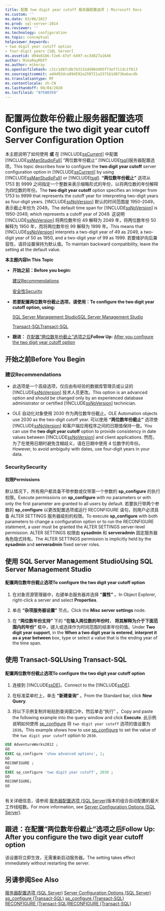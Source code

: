 ```yaml
---
title: 配置 two digit year cutoff 服务器配置选项 | Microsoft Docs
ms.custom: ''
ms.date: 03/06/2017
ms.prod: sql-server-2014
ms.reviewer: ''
ms.technology: configuration
ms.topic: conceptual
helpviewer_keywords:
- two digit year cutoff option
- four-digit years [SQL Server]
ms.assetid: d94e81b6-f2e6-47ef-b497-ec3d827a1646
author: MikeRayMSFT
ms.author: mikeray
ms.openlocfilehash: c31c1d87c8b743132dd90d495f73ef711dc1f813
ms.sourcegitcommit: ad4d92dce894592a259721a1571b1d8736abacdb
ms.translationtype: MT
ms.contentlocale: zh-CN
ms.lasthandoff: 08/04/2020
ms.locfileid: "87580359"
---
```

# <a name="configure-the-two-digit-year-cutoff-server-configuration-option"></a><span data-ttu-id="e3b04-102">配置两位数年份截止服务器配置选项</span><span class="sxs-lookup"><span data-stu-id="e3b04-102">Configure the two digit year cutoff Server Configuration Option</span></span>
  <span data-ttu-id="e3b04-103">本主题说明了如何使用 **或** 在 [!INCLUDE[ssCurrent](../../includes/sscurrent-md.md)] 中配置 [!INCLUDE[ssManStudioFull](../../includes/ssmanstudiofull-md.md)] “两位数年份截止” [!INCLUDE[tsql](../../includes/tsql-md.md)]服务器配置选项。</span><span class="sxs-lookup"><span data-stu-id="e3b04-103">This topic describes how to configure the **two digit year cutoff** server configuration option in [!INCLUDE[ssCurrent](../../includes/sscurrent-md.md)] by using [!INCLUDE[ssManStudioFull](../../includes/ssmanstudiofull-md.md)] or [!INCLUDE[tsql](../../includes/tsql-md.md)].</span></span> <span data-ttu-id="e3b04-104">**“两位数年份截止”** 选项从 1753 到 9999 之间指定一个整数来表示缩略形式的年份，以将两位数的年份解释为四位数的年份。</span><span class="sxs-lookup"><span data-stu-id="e3b04-104">The **two digit year cutoff** option specifies an integer from 1753 to 9999 that represents the cutoff year for interpreting two-digit years as four-digit years.</span></span> <span data-ttu-id="e3b04-105">[!INCLUDE[ssNoVersion](../../includes/ssnoversion-md.md)] 默认的时间范围是 1950-2049，表示截止年份为 2049。</span><span class="sxs-lookup"><span data-stu-id="e3b04-105">The default time span for [!INCLUDE[ssNoVersion](../../includes/ssnoversion-md.md)] is 1950-2049, which represents a cutoff year of 2049.</span></span> <span data-ttu-id="e3b04-106">这说明 [!INCLUDE[ssNoVersion](../../includes/ssnoversion-md.md)] 将两位数年份 49 解释为 2049 年，将两位数年份 50 解释为 1950 年，而将两位数年份 99 解释为 1999 年。</span><span class="sxs-lookup"><span data-stu-id="e3b04-106">This means that [!INCLUDE[ssNoVersion](../../includes/ssnoversion-md.md)] interprets a two-digit year of 49 as 2049, a two-digit year of 50 as 1950, and a two-digit year of 99 as 1999.</span></span> <span data-ttu-id="e3b04-107">若要维护向后兼容性，请将设置保持为默认值。</span><span class="sxs-lookup"><span data-stu-id="e3b04-107">To maintain backward compatibility, leave the setting at the default value.</span></span>  
  
 <span data-ttu-id="e3b04-108">**本主题内容**</span><span class="sxs-lookup"><span data-stu-id="e3b04-108">**In This Topic**</span></span>  
  
-   <span data-ttu-id="e3b04-109">**开始之前：**</span><span class="sxs-lookup"><span data-stu-id="e3b04-109">**Before you begin:**</span></span>  
  
     [<span data-ttu-id="e3b04-110">建议</span><span class="sxs-lookup"><span data-stu-id="e3b04-110">Recommendations</span></span>](#Recommendations)  
  
     [<span data-ttu-id="e3b04-111">安全性</span><span class="sxs-lookup"><span data-stu-id="e3b04-111">Security</span></span>](#Security)  
  
-   <span data-ttu-id="e3b04-112">**若要配置两位数年份截止选项，请使用：**</span><span class="sxs-lookup"><span data-stu-id="e3b04-112">**To configure the two digit year cutoff option, using:**</span></span>  
  
     [<span data-ttu-id="e3b04-113">SQL Server Management Studio</span><span class="sxs-lookup"><span data-stu-id="e3b04-113">SQL Server Management Studio</span></span>](#SSMSProcedure)  
  
     [<span data-ttu-id="e3b04-114">Transact-SQL</span><span class="sxs-lookup"><span data-stu-id="e3b04-114">Transact-SQL</span></span>](#TsqlProcedure)  
  
-   <span data-ttu-id="e3b04-115">**跟进：** [在配置“两位数年份截止”选项之后](#FollowUp)</span><span class="sxs-lookup"><span data-stu-id="e3b04-115">**Follow Up:**  [After you configure the two digit year cutoff option](#FollowUp)</span></span>  
  
##  <a name="before-you-begin"></a><a name="BeforeYouBegin"></a> <span data-ttu-id="e3b04-116">开始之前</span><span class="sxs-lookup"><span data-stu-id="e3b04-116">Before You Begin</span></span>  
  
###  <a name="recommendations"></a><a name="Recommendations"></a> <span data-ttu-id="e3b04-117">建议</span><span class="sxs-lookup"><span data-stu-id="e3b04-117">Recommendations</span></span>  
  
-   <span data-ttu-id="e3b04-118">此选项是一个高级选项，仅应由有经验的数据库管理员或认证的 [!INCLUDE[ssNoVersion](../../includes/ssnoversion-md.md)] 技术人员更改。</span><span class="sxs-lookup"><span data-stu-id="e3b04-118">This option is an advanced option and should be changed only by an experienced database administrator or certified [!INCLUDE[ssNoVersion](../../includes/ssnoversion-md.md)] technician.</span></span>  
  
-   <span data-ttu-id="e3b04-119">OLE 自动化对象使用 2030 作为两位数年份截止。</span><span class="sxs-lookup"><span data-stu-id="e3b04-119">OLE Automation objects use 2030 as the two-digit cutoff year.</span></span> <span data-ttu-id="e3b04-120">可以使用 **“两位数年份截止”** 选项使 [!INCLUDE[ssNoVersion](../../includes/ssnoversion-md.md)] 和客户端应用程序之间的日期值保持一致。</span><span class="sxs-lookup"><span data-stu-id="e3b04-120">You can use the **two digit year cutoff** option to provide consistency in date values between [!INCLUDE[ssNoVersion](../../includes/ssnoversion-md.md)] and client applications.</span></span> <span data-ttu-id="e3b04-121">然而，为了在使用日期时避免含糊歧义，请在日期中使用 4 位数字的年份。</span><span class="sxs-lookup"><span data-stu-id="e3b04-121">However, to avoid ambiguity with dates, use four-digit years in your data.</span></span>  
  
###  <a name="security"></a><a name="Security"></a> <span data-ttu-id="e3b04-122">Security</span><span class="sxs-lookup"><span data-stu-id="e3b04-122">Security</span></span>  
  
####  <a name="permissions"></a><a name="Permissions"></a> <span data-ttu-id="e3b04-123">权限</span><span class="sxs-lookup"><span data-stu-id="e3b04-123">Permissions</span></span>  
 <span data-ttu-id="e3b04-124">默认情况下，所有用户都具备不带参数或仅带第一个参数的 **sp_configure** 的执行权限。</span><span class="sxs-lookup"><span data-stu-id="e3b04-124">Execute permissions on **sp_configure** with no parameters or with only the first parameter are granted to all users by default.</span></span> <span data-ttu-id="e3b04-125">若要执行带两个参数的 **sp_configure** 以更改配置选项或运行 RECONFIGURE 语句，则用户必须具备 ALTER SETTINGS 服务器级别的权限。</span><span class="sxs-lookup"><span data-stu-id="e3b04-125">To execute **sp_configure** with both parameters to change a configuration option or to run the RECONFIGURE statement, a user must be granted the ALTER SETTINGS server-level permission.</span></span> <span data-ttu-id="e3b04-126">ALTER SETTINGS 权限由 **sysadmin** 和 **serveradmin** 固定服务器角色隐式持有。</span><span class="sxs-lookup"><span data-stu-id="e3b04-126">The ALTER SETTINGS permission is implicitly held by the **sysadmin** and **serveradmin** fixed server roles.</span></span>  
  
##  <a name="using-sql-server-management-studio"></a><a name="SSMSProcedure"></a> <span data-ttu-id="e3b04-127">使用 SQL Server Management Studio</span><span class="sxs-lookup"><span data-stu-id="e3b04-127">Using SQL Server Management Studio</span></span>  
  
#### <a name="to-configure-the-two-digit-year-cutoff-option"></a><span data-ttu-id="e3b04-128">配置两位数年份截止选项</span><span class="sxs-lookup"><span data-stu-id="e3b04-128">To configure the two digit year cutoff option</span></span>  
  
1.  <span data-ttu-id="e3b04-129">在对象资源管理器中，右键单击服务器并选择 **“属性”** 。</span><span class="sxs-lookup"><span data-stu-id="e3b04-129">In Object Explorer, right-click a server and select **Properties**.</span></span>  
  
2.  <span data-ttu-id="e3b04-130">单击 **“杂项服务器设置”** 节点。</span><span class="sxs-lookup"><span data-stu-id="e3b04-130">Click the **Misc server settings** node.</span></span>  
  
3.  <span data-ttu-id="e3b04-131">在 **“两位数年份支持”** 下的 **“在输入两位数的年份时**， **将其解释为介于下面范围内的年份”** 框中，键入或选择作为时间范围的结束年份的值。</span><span class="sxs-lookup"><span data-stu-id="e3b04-131">Under **Two digit year support**, in the **When a two digit year is entered**, **interpret it as a year between** box, type or select a value that is the ending year of the time span.</span></span>  
  
##  <a name="using-transact-sql"></a><a name="TsqlProcedure"></a> <span data-ttu-id="e3b04-132">使用 Transact-SQL</span><span class="sxs-lookup"><span data-stu-id="e3b04-132">Using Transact-SQL</span></span>  
  
#### <a name="to-configure-the-two-digit-year-cutoff-option"></a><span data-ttu-id="e3b04-133">配置两位数年份截止选项</span><span class="sxs-lookup"><span data-stu-id="e3b04-133">To configure the two digit year cutoff option</span></span>  
  
1.  <span data-ttu-id="e3b04-134">连接到 [!INCLUDE[ssDE](../../includes/ssde-md.md)]。</span><span class="sxs-lookup"><span data-stu-id="e3b04-134">Connect to the [!INCLUDE[ssDE](../../includes/ssde-md.md)].</span></span>  
  
2.  <span data-ttu-id="e3b04-135">在标准菜单栏上，单击 **“新建查询”** 。</span><span class="sxs-lookup"><span data-stu-id="e3b04-135">From the Standard bar, click **New Query**.</span></span>  
  
3.  <span data-ttu-id="e3b04-136">将以下示例复制并粘贴到查询窗口中，然后单击“执行” 。</span><span class="sxs-lookup"><span data-stu-id="e3b04-136">Copy and paste the following example into the query window and click **Execute**.</span></span> <span data-ttu-id="e3b04-137">此示例说明如何使用 [sp_configure](/sql/relational-databases/system-stored-procedures/sp-configure-transact-sql) 将 `two digit year cutoff` 选项的值设置为 `2030`。</span><span class="sxs-lookup"><span data-stu-id="e3b04-137">This example shows how to use [sp_configure](/sql/relational-databases/system-stored-procedures/sp-configure-transact-sql) to set the value of the `two digit year cutoff` option to `2030`.</span></span>  
  
```sql  
USE AdventureWorks2012 ;  
GO  
EXEC sp_configure 'show advanced options', 1;  
GO  
RECONFIGURE ;  
GO  
EXEC sp_configure 'two digit year cutoff', 2030 ;  
GO  
RECONFIGURE;  
GO  
  
```  
  
 <span data-ttu-id="e3b04-138">有关详细信息，请参阅 [服务器配置选项 (SQL Server)](server-configuration-options-sql-server.md)版本的组合自动配置的最大工作线程数。</span><span class="sxs-lookup"><span data-stu-id="e3b04-138">For more information, see [Server Configuration Options &#40;SQL Server&#41;](server-configuration-options-sql-server.md).</span></span>  
  
##  <a name="follow-up-after-you-configure-the-two-digit-year-cutoff-option"></a><a name="FollowUp"></a> <span data-ttu-id="e3b04-139">跟进：在配置“两位数年份截止”选项之后</span><span class="sxs-lookup"><span data-stu-id="e3b04-139">Follow Up: After you configure the two digit year cutoff option</span></span>  
 <span data-ttu-id="e3b04-140">该设置将立即生效，无需重新启动服务器。</span><span class="sxs-lookup"><span data-stu-id="e3b04-140">The setting takes effect immediately without restarting the server.</span></span>  
  
## <a name="see-also"></a><span data-ttu-id="e3b04-141">另请参阅</span><span class="sxs-lookup"><span data-stu-id="e3b04-141">See Also</span></span>  
 <span data-ttu-id="e3b04-142">[服务器配置选项 (SQL Server)](server-configuration-options-sql-server.md) </span><span class="sxs-lookup"><span data-stu-id="e3b04-142">[Server Configuration Options &#40;SQL Server&#41;](server-configuration-options-sql-server.md) </span></span>  
 <span data-ttu-id="e3b04-143">[sp_configure &#40;Transact-SQL&#41;](/sql/relational-databases/system-stored-procedures/sp-configure-transact-sql) </span><span class="sxs-lookup"><span data-stu-id="e3b04-143">[sp_configure &#40;Transact-SQL&#41;](/sql/relational-databases/system-stored-procedures/sp-configure-transact-sql) </span></span>  
 [<span data-ttu-id="e3b04-144">RECONFIGURE (Transact-SQL)</span><span class="sxs-lookup"><span data-stu-id="e3b04-144">RECONFIGURE &#40;Transact-SQL&#41;</span></span>](/sql/t-sql/language-elements/reconfigure-transact-sql)  
  
  
